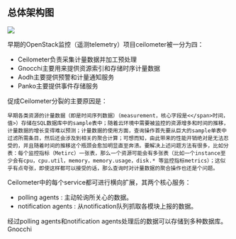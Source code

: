 ## 总体架构图
![](https://docs.openstack.org/developer/ceilometer/_images/ceilo-arch.png)

早期的OpenStack监控（遥测telemetry）项目ceilometer被一分为四：

* Ceilometer负责采集计量数据并加工预处理
* Gnocchi主要用来提供资源索引和存储时序计量数据
* Aodh主要提供预警和计量通知服务
* Panko主要提供事件存储服务

促成Ceilometer分裂的主要原因是：
```
早期各类资源的计量数据（即是时间序列数据）（measurement，核心字段是<</span>时间，值>）存储在SQL数据库中的sample表中；随着云环境中需要被监控的资源增多和时间的推移，计量数据的增长变得难以预测；计量数据的使用方面，查询操作首先要从巨大的sample单表中过滤所需条目，然后还会涉及到相关的聚合计算；可想而知，由此带来的性能开销绝对是无法忍受的，并且随着时间的推移这个瓶颈会愈加明显直至奔溃。要解决上述问题方法有很多，比如分表：每个监控指标（Metirc）一张表，那么一个资源可能会有多张表（比如一个instance至少会有cpu，cpu.util，memory，memory.usage，disk.* 等监控指标metrics）；这似乎有点夸张，即使这样都可以接受的话，那么查询时对计量数据的聚合操作也还是个问题。
```
Ceilometer中的每个service都可进行横向扩展，其两个核心服务：

* polling agents : 主动轮询所关心的数据。
* notification agents : 从notification队列抓取各模块上报的数据。

经过polling agents和notification agents处理后的数据可以存储到多种数据库。 Gnocchi
